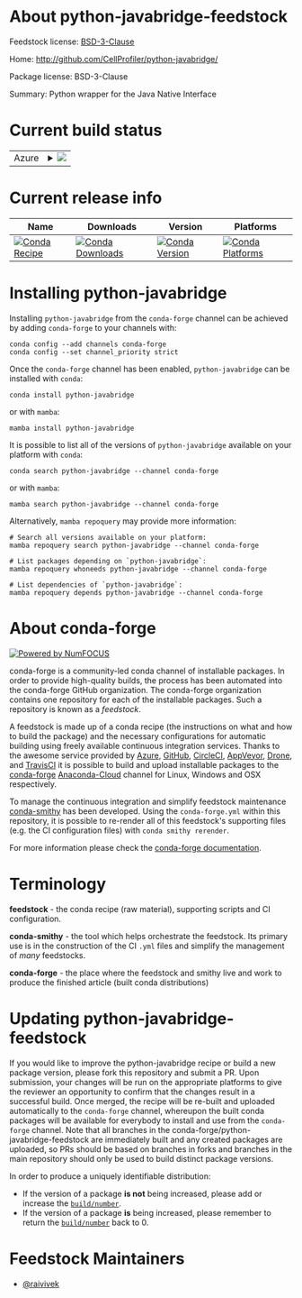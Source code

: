 About python-javabridge-feedstock
=================================

Feedstock license: [BSD-3-Clause](https://github.com/conda-forge/python-javabridge-feedstock/blob/main/LICENSE.txt)

Home: http://github.com/CellProfiler/python-javabridge/

Package license: BSD-3-Clause

Summary: Python wrapper for the Java Native Interface

Current build status
====================


<table>
    
  <tr>
    <td>Azure</td>
    <td>
      <details>
        <summary>
          <a href="https://dev.azure.com/conda-forge/feedstock-builds/_build/latest?definitionId=10981&branchName=main">
            <img src="https://dev.azure.com/conda-forge/feedstock-builds/_apis/build/status/python-javabridge-feedstock?branchName=main">
          </a>
        </summary>
        <table>
          <thead><tr><th>Variant</th><th>Status</th></tr></thead>
          <tbody><tr>
              <td>linux_64_python3.10.____cpython</td>
              <td>
                <a href="https://dev.azure.com/conda-forge/feedstock-builds/_build/latest?definitionId=10981&branchName=main">
                  <img src="https://dev.azure.com/conda-forge/feedstock-builds/_apis/build/status/python-javabridge-feedstock?branchName=main&jobName=linux&configuration=linux%20linux_64_python3.10.____cpython" alt="variant">
                </a>
              </td>
            </tr><tr>
              <td>linux_64_python3.11.____cpython</td>
              <td>
                <a href="https://dev.azure.com/conda-forge/feedstock-builds/_build/latest?definitionId=10981&branchName=main">
                  <img src="https://dev.azure.com/conda-forge/feedstock-builds/_apis/build/status/python-javabridge-feedstock?branchName=main&jobName=linux&configuration=linux%20linux_64_python3.11.____cpython" alt="variant">
                </a>
              </td>
            </tr><tr>
              <td>linux_64_python3.8.____cpython</td>
              <td>
                <a href="https://dev.azure.com/conda-forge/feedstock-builds/_build/latest?definitionId=10981&branchName=main">
                  <img src="https://dev.azure.com/conda-forge/feedstock-builds/_apis/build/status/python-javabridge-feedstock?branchName=main&jobName=linux&configuration=linux%20linux_64_python3.8.____cpython" alt="variant">
                </a>
              </td>
            </tr><tr>
              <td>linux_64_python3.9.____73_pypy</td>
              <td>
                <a href="https://dev.azure.com/conda-forge/feedstock-builds/_build/latest?definitionId=10981&branchName=main">
                  <img src="https://dev.azure.com/conda-forge/feedstock-builds/_apis/build/status/python-javabridge-feedstock?branchName=main&jobName=linux&configuration=linux%20linux_64_python3.9.____73_pypy" alt="variant">
                </a>
              </td>
            </tr><tr>
              <td>linux_64_python3.9.____cpython</td>
              <td>
                <a href="https://dev.azure.com/conda-forge/feedstock-builds/_build/latest?definitionId=10981&branchName=main">
                  <img src="https://dev.azure.com/conda-forge/feedstock-builds/_apis/build/status/python-javabridge-feedstock?branchName=main&jobName=linux&configuration=linux%20linux_64_python3.9.____cpython" alt="variant">
                </a>
              </td>
            </tr><tr>
              <td>osx_64_python3.10.____cpython</td>
              <td>
                <a href="https://dev.azure.com/conda-forge/feedstock-builds/_build/latest?definitionId=10981&branchName=main">
                  <img src="https://dev.azure.com/conda-forge/feedstock-builds/_apis/build/status/python-javabridge-feedstock?branchName=main&jobName=osx&configuration=osx%20osx_64_python3.10.____cpython" alt="variant">
                </a>
              </td>
            </tr><tr>
              <td>osx_64_python3.11.____cpython</td>
              <td>
                <a href="https://dev.azure.com/conda-forge/feedstock-builds/_build/latest?definitionId=10981&branchName=main">
                  <img src="https://dev.azure.com/conda-forge/feedstock-builds/_apis/build/status/python-javabridge-feedstock?branchName=main&jobName=osx&configuration=osx%20osx_64_python3.11.____cpython" alt="variant">
                </a>
              </td>
            </tr><tr>
              <td>osx_64_python3.8.____cpython</td>
              <td>
                <a href="https://dev.azure.com/conda-forge/feedstock-builds/_build/latest?definitionId=10981&branchName=main">
                  <img src="https://dev.azure.com/conda-forge/feedstock-builds/_apis/build/status/python-javabridge-feedstock?branchName=main&jobName=osx&configuration=osx%20osx_64_python3.8.____cpython" alt="variant">
                </a>
              </td>
            </tr><tr>
              <td>osx_64_python3.9.____73_pypy</td>
              <td>
                <a href="https://dev.azure.com/conda-forge/feedstock-builds/_build/latest?definitionId=10981&branchName=main">
                  <img src="https://dev.azure.com/conda-forge/feedstock-builds/_apis/build/status/python-javabridge-feedstock?branchName=main&jobName=osx&configuration=osx%20osx_64_python3.9.____73_pypy" alt="variant">
                </a>
              </td>
            </tr><tr>
              <td>osx_64_python3.9.____cpython</td>
              <td>
                <a href="https://dev.azure.com/conda-forge/feedstock-builds/_build/latest?definitionId=10981&branchName=main">
                  <img src="https://dev.azure.com/conda-forge/feedstock-builds/_apis/build/status/python-javabridge-feedstock?branchName=main&jobName=osx&configuration=osx%20osx_64_python3.9.____cpython" alt="variant">
                </a>
              </td>
            </tr>
          </tbody>
        </table>
      </details>
    </td>
  </tr>
</table>

Current release info
====================

| Name | Downloads | Version | Platforms |
| --- | --- | --- | --- |
| [![Conda Recipe](https://img.shields.io/badge/recipe-python--javabridge-green.svg)](https://anaconda.org/conda-forge/python-javabridge) | [![Conda Downloads](https://img.shields.io/conda/dn/conda-forge/python-javabridge.svg)](https://anaconda.org/conda-forge/python-javabridge) | [![Conda Version](https://img.shields.io/conda/vn/conda-forge/python-javabridge.svg)](https://anaconda.org/conda-forge/python-javabridge) | [![Conda Platforms](https://img.shields.io/conda/pn/conda-forge/python-javabridge.svg)](https://anaconda.org/conda-forge/python-javabridge) |

Installing python-javabridge
============================

Installing `python-javabridge` from the `conda-forge` channel can be achieved by adding `conda-forge` to your channels with:

```
conda config --add channels conda-forge
conda config --set channel_priority strict
```

Once the `conda-forge` channel has been enabled, `python-javabridge` can be installed with `conda`:

```
conda install python-javabridge
```

or with `mamba`:

```
mamba install python-javabridge
```

It is possible to list all of the versions of `python-javabridge` available on your platform with `conda`:

```
conda search python-javabridge --channel conda-forge
```

or with `mamba`:

```
mamba search python-javabridge --channel conda-forge
```

Alternatively, `mamba repoquery` may provide more information:

```
# Search all versions available on your platform:
mamba repoquery search python-javabridge --channel conda-forge

# List packages depending on `python-javabridge`:
mamba repoquery whoneeds python-javabridge --channel conda-forge

# List dependencies of `python-javabridge`:
mamba repoquery depends python-javabridge --channel conda-forge
```


About conda-forge
=================

[![Powered by
NumFOCUS](https://img.shields.io/badge/powered%20by-NumFOCUS-orange.svg?style=flat&colorA=E1523D&colorB=007D8A)](https://numfocus.org)

conda-forge is a community-led conda channel of installable packages.
In order to provide high-quality builds, the process has been automated into the
conda-forge GitHub organization. The conda-forge organization contains one repository
for each of the installable packages. Such a repository is known as a *feedstock*.

A feedstock is made up of a conda recipe (the instructions on what and how to build
the package) and the necessary configurations for automatic building using freely
available continuous integration services. Thanks to the awesome service provided by
[Azure](https://azure.microsoft.com/en-us/services/devops/), [GitHub](https://github.com/),
[CircleCI](https://circleci.com/), [AppVeyor](https://www.appveyor.com/),
[Drone](https://cloud.drone.io/welcome), and [TravisCI](https://travis-ci.com/)
it is possible to build and upload installable packages to the
[conda-forge](https://anaconda.org/conda-forge) [Anaconda-Cloud](https://anaconda.org/)
channel for Linux, Windows and OSX respectively.

To manage the continuous integration and simplify feedstock maintenance
[conda-smithy](https://github.com/conda-forge/conda-smithy) has been developed.
Using the ``conda-forge.yml`` within this repository, it is possible to re-render all of
this feedstock's supporting files (e.g. the CI configuration files) with ``conda smithy rerender``.

For more information please check the [conda-forge documentation](https://conda-forge.org/docs/).

Terminology
===========

**feedstock** - the conda recipe (raw material), supporting scripts and CI configuration.

**conda-smithy** - the tool which helps orchestrate the feedstock.
                   Its primary use is in the construction of the CI ``.yml`` files
                   and simplify the management of *many* feedstocks.

**conda-forge** - the place where the feedstock and smithy live and work to
                  produce the finished article (built conda distributions)


Updating python-javabridge-feedstock
====================================

If you would like to improve the python-javabridge recipe or build a new
package version, please fork this repository and submit a PR. Upon submission,
your changes will be run on the appropriate platforms to give the reviewer an
opportunity to confirm that the changes result in a successful build. Once
merged, the recipe will be re-built and uploaded automatically to the
`conda-forge` channel, whereupon the built conda packages will be available for
everybody to install and use from the `conda-forge` channel.
Note that all branches in the conda-forge/python-javabridge-feedstock are
immediately built and any created packages are uploaded, so PRs should be based
on branches in forks and branches in the main repository should only be used to
build distinct package versions.

In order to produce a uniquely identifiable distribution:
 * If the version of a package **is not** being increased, please add or increase
   the [``build/number``](https://docs.conda.io/projects/conda-build/en/latest/resources/define-metadata.html#build-number-and-string).
 * If the version of a package **is** being increased, please remember to return
   the [``build/number``](https://docs.conda.io/projects/conda-build/en/latest/resources/define-metadata.html#build-number-and-string)
   back to 0.

Feedstock Maintainers
=====================

* [@raivivek](https://github.com/raivivek/)

